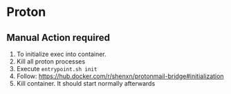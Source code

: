 # Proton

## Manual Action required
1. To initialize exec into container.
2. Kill all proton processes
3. Execute `entrypoint.sh init`
4. Follow: https://hub.docker.com/r/shenxn/protonmail-bridge#initialization
6. Kill container. It should start normally afterwards